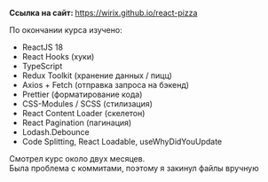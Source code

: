 <b>Ссылка на сайт: </b> <a target='_blank' href='https://wirix.github.io/react-pizza'>https://wirix.github.io/react-pizza</a>
<div> По окончании курса изучено:
  <ul>
    <li>ReactJS 18</li>
    <li>React Hooks (хуки)</li>
    <li>TypeScript</li>
    <li>Redux Toolkit (хранение данных / пицц)</li>
    <li>Axios + Fetch (отправка запроса на бэкенд)</li>
    <li>Prettier (форматирование кода)</li>
    <li>CSS-Modules / SCSS (стилизация)</li>
    <li>React Content Loader (скелетон)</li>
    <li>React Pagination (пагинация)</li>
    <li>Lodash.Debounce</li>
    <li>Code Splitting, React Loadable, useWhyDidYouUpdate</li>
  </ul>
</div>
<div>Смотрел курс около двух месяцев.</div>
<div>Была проблема с коммитами, поэтому я закинул файлы вручную</div>
